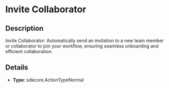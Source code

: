 
# Invite Collaborator

## Description

Invite Collaborator: Automatically send an invitation to a new team member or collaborator to join your workflow, ensuring seamless onboarding and efficient collaboration.

## Details

- **Type**: sdkcore.ActionTypeNormal
